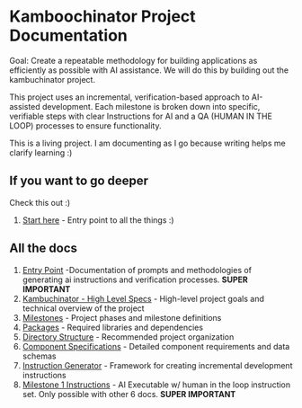# Kamboochinator Project Documentation

Goal: Create a repeatable methodology for building applications as efficiently as possible with AI assistance. We will do this by building out the kambuchinator project.

This project uses an incremental, verification-based approach to AI-assisted development. Each milestone is broken down into specific, verifiable steps with clear Instructions for AI and a QA (HUMAN IN  THE LOOP) processes to ensure functionality. 

This is a living project. I am documenting as I go because writing helps me clarify learning :) 

## If you want to go deeper
Check this out :)
1. [Start here](./00-ProjectOverview.md) - Entry point to all the things :)
   




## All the docs
1. [Entry Point](./00-ProjectOverview.md) -Documentation of prompts and methodologies of generating ai instructions and verification processes. **SUPER IMPORTANT** 
2. [Kambuchinator - High Level Specs](./01-MasterPlan.md) - High-level project goals and technical overview of the project
3. [Milestones](./02-Milestones.md) - Project phases and milestone definitions
4. [Packages](./03-Packages.md) - Required libraries and dependencies
5. [Directory Structure](./04-DirectoryStructure.md) - Recommended project organization
6. [Component Specifications](./05-ComponentSpecifications.md) - Detailed component requirements and data schemas
7. [Instruction Generator](./06-InstructionGenerator.md) - Framework for creating incremental development instructions
8. [Milestone 1 Instructions](./07-Milestone1Instructions.md) - AI Executable w/ human in the loop instruction set. Only possible with other 6 docs. **SUPER IMPORTANT**
